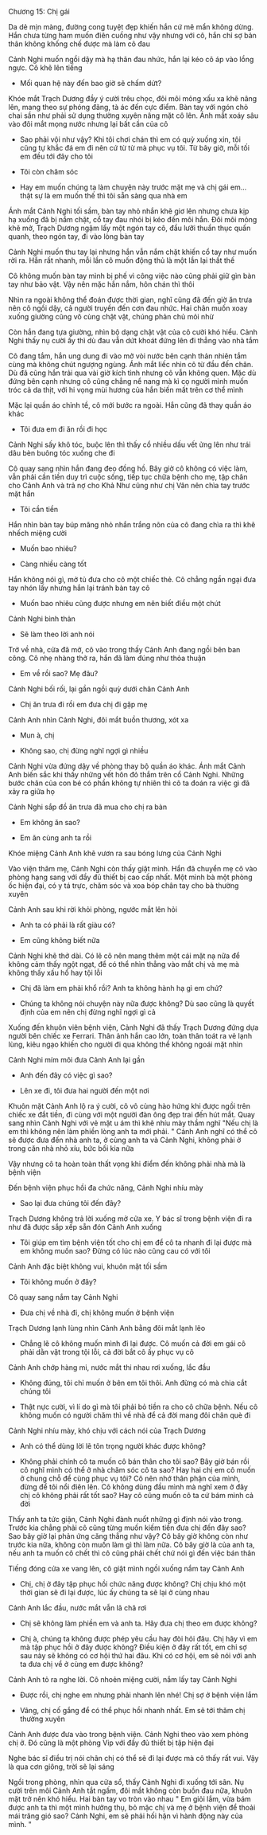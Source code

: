 




Chương 15: Chị gái

Da dẻ mịn màng, đường cong tuyệt đẹp khiến hắn cứ mê mẩn không dừng. Hắn chưa từng ham muốn điên cuồng như vậy nhưng với cô, hắn chỉ sợ bản thân không khống chế được mà làm cô đau

Cảnh Nghi muốn ngồi dậy mà hạ thân đau nhức, hắn lại kéo cô áp vào lồng ngực. Cô khẽ lên tiếng

- Mối quan hệ này đến bao giờ sẽ chấm dứt?

Khóe mắt Trạch Dương đầy ý cười trêu chọc, đôi môi mỏng xấu xa khẽ nâng lên, mang theo sự phóng đãng, tà ác đến cực điểm. Bàn tay với ngón chỏ chai sần như phải sử dụng thường xuyên nâng mặt cô lên. Ánh mắt xoáy sâu vào đôi mắt mọng nước nhưng lại bất cần của cô

- Sao phải vội như vậy? Khi tôi chơi chán thì em có quỳ xuống xin, tôi cũng tự khắc đá em đi nên cứ từ từ mà phục vụ tôi. Từ bây giờ, mỗi tối em đều tới đây cho tôi

- Tôi còn chăm sóc

- Hay em muốn chúng ta làm chuyện này trước mặt mẹ và chị gái em... thật sự là em muốn thế thì tôi sẵn sàng qua nhà em

Ánh mắt Cảnh Nghi tối sầm, bàn tay nhỏ nhắn khẽ giơ lên nhưng chưa kịp hạ xuống đã bị nắm chặt, cổ tay đau nhói bị kéo đến môi hắn. Đôi môi mỏng khẽ mở, Trạch Dương ngậm lấy một ngón tay cô, đầu lưỡi thuần thục quấn quanh, theo ngón tay, đi vào lòng bàn tay

Cảnh Nghi muốn thu tay lại nhưng hắn vẫn nắm chặt khiến cổ tay như muốn rời ra. Hắn rất nhanh, mỗi lần cô muốn động thủ là một lần lại thất thế

Cô không muốn bàn tay mình bị phế vì công việc nào cũng phải giữ gìn bàn tay như bảo vật. Vậy nên mặc hắn nắm, hôn chán thì thôi

Nhìn ra ngoài không thể đoán được thời gian, nghĩ cũng đã đến giờ ăn trưa nên cô ngồi dậy, cả người truyền đến cơn đau nhức. Hai chân muốn xoay xuống giường cũng vô cùng chật vật, chúng phản chủ mỏi nhừ

Còn hắn đang tựa giường, nhìn bộ dạng chật vật của cô cười khó hiểu. Cảnh Nghi thấy nụ cười ấy thì dù đau vẫn dứt khoát đứng lên đi thẳng vào nhà tắm

Cô đang tắm, hắn ung dung đi vào mở vòi nước bên cạnh thản nhiên tắm cùng mà không chút ngượng ngùng. Ánh mắt liếc nhìn cô từ đầu đến chân. Dù đã cũng hắn trải qua vài giờ kích tình nhưng cô vẫn không quen. Mặc dù đứng bên cạnh nhưng cô cũng chẳng nể nang mà kì cọ người mình muốn tróc cả da thịt, với hi vọng mùi hương của hắn biến mất trên cơ thể mình

Mặc lại quần áo chỉnh tề, cô mới bước ra ngoài. Hắn cũng đã thay quần áo khác

- Tôi đưa em đi ăn rồi đi học

Cảnh Nghi sấy khô tóc, buộc lên thì thấy cổ nhiều dấu vết ửng lên như trái dâu bèn buông tóc xuống che đi

Cô quay sang nhìn hắn đang đeo đồng hồ. Bây giờ cô không có việc làm, vẫn phải cần tiền duy trì cuộc sống, tiếp tục chữa bệnh cho mẹ, tập chân cho Cảnh Anh và trả nợ cho Khả Như cũng như chị Vân nên chìa tay trước mặt hắn

- Tôi cần tiền

Hắn nhìn bàn tay búp măng nhỏ nhắn trắng nõn của cô đang chìa ra thì khẽ nhếch miệng cười

- Muốn bao nhiêu?

- Càng nhiều càng tốt

Hắn không nói gì, mở tủ đưa cho cô một chiếc thẻ. Cô chẳng ngần ngại đưa tay nhón lấy nhưng hắn lại tránh bàn tay cô

- Muốn bao nhiêu cũng được nhưng em nên biết điều một chút

Cảnh Nghi bình thản

- Sẽ làm theo lời anh nói



Trở về nhà, cửa đã mở, cô vào trong thấy Cảnh Anh đang ngồi bên ban công. Cô nhẹ nhàng thở ra, hắn đã làm đúng như thỏa thuận

- Em về rồi sao? Mẹ đâu?

Cảnh Nghi bối rối, lại gần ngồi quỳ dưới chân Cảnh Anh

- Chị ăn trưa đi rồi em đưa chị đi gặp mẹ

Cảnh Anh nhìn Cảnh Nghi, đôi mắt buồn thương, xót xa

- Mun à, chị

- Không sao, chị đừng nghĩ ngợi gì nhiều

Cảnh Nghi vừa đứng dậy về phòng thay bộ quần áo khác. Ánh mắt Cảnh Anh biến sắc khi thấy những vết hôn đỏ thắm trên cổ Cảnh Nghi. Những bước chân của con bé có phần không tự nhiên thì cô ta đoán ra việc gì đã xảy ra giữa họ

Cảnh Nghi sắp đồ ăn trưa đã mua cho chị ra bàn

- Em không ăn sao?

- Em ăn cùng anh ta rồi

Khóe miệng Cảnh Anh khẽ vươn ra sau bóng lưng của Cảnh Nghi

Vào viện thăm mẹ, Cảnh Nghi còn thấy giật mình. Hắn đã chuyển mẹ cô vào phòng hạng sang với đầy đủ thiết bị cao cấp nhất. Một mình bà một phòng ốc hiện đại, có y tá trực, chăm sóc và xoa bóp chân tay cho bà thường xuyên

Cảnh Anh sau khi rời khỏi phòng, ngước mắt lên hỏi

- Anh ta có phải là rất giàu có?

- Em cũng không biết nữa

Cảnh Nghi khẽ thở dài. Có lẽ cô nên mang thêm một cái mặt nạ nữa để không cảm thấy ngột ngạt, để có thể nhìn thẳng vào mắt chị và mẹ mà không thấy xấu hổ hay tội lỗi

- Chị đã làm em phải khổ rồi? Anh ta không hành hạ gì em chứ?

- Chúng ta không nói chuyện này nữa được không? Dù sao cũng là quyết định của em nên chị đừng nghĩ ngợi gì cả

Xuống đến khuôn viên bệnh viện, Cảnh Nghi đã thấy Trạch Dương đứng dựa người bên chiếc xe Ferrari. Thân ảnh hắn cao lớn, toàn thân toát ra vẻ lạnh lùng, kiêu ngạo khiến cho người đi qua không thể không ngoái mặt nhìn

Cảnh Nghi mím môi đưa Cảnh Anh lại gần

- Anh đến đây có việc gì sao?

- Lên xe đi, tôi đưa hai người đến một nơi

Khuôn mặt Cảnh Anh lộ ra ý cười, cô vô cùng hào hứng khi được ngồi trên chiếc xe đắt tiền, đi cùng với một người đàn ông đẹp trai đến hút mắt. Quay sang nhìn Cảnh Nghi với vẻ mặt u ám thì khẽ nhíu mày thầm nghĩ "Nếu chị là em thì không nên làm phiền lòng anh ta mới phải. " Cảnh Anh nghĩ có thể cô sẽ được đưa đến nhà anh ta, ở cùng anh ta và Cảnh Nghi, không phải ở trong căn nhà nhỏ xíu, bức bối kia nữa

Vậy nhưng cô ta hoàn toàn thất vọng khi điểm đến không phải nhà mà là bệnh viện

Đến bệnh viện phục hồi đa chức năng, Cảnh Nghi nhíu mày

- Sao lại đưa chúng tôi đến đây?

Trạch Dương không trả lời xuống mở cửa xe. Y bác sĩ trong bệnh viện đi ra như đã được sắp xếp sẵn đón Cảnh Anh xuống

- Tôi giúp em tìm bệnh viện tốt cho chị em để cô ta nhanh đi lại được mà em không muốn sao? Đừng có lúc nào cũng cau có với tôi

Cảnh Anh đặc biệt không vui, khuôn mặt tối sầm

- Tôi không muốn ở đây?

Cô quay sang nắm tay Cảnh Nghi

- Đưa chị về nhà đi, chị không muốn ở bệnh viện

Trạch Dương lạnh lùng nhìn Cảnh Anh bằng đôi mắt lạnh lẽo

- Chẳng lẽ cô không muốn mình đi lại được. Cô muốn cả đời em gái cô phải dằn vặt trong tội lỗi, cả đời bắt cô ấy phục vụ cô

Cảnh Anh chớp hàng mi, nước mắt thi nhau rơi xuống, lắc đầu

- Không đúng, tôi chỉ muốn ở bên em tôi thôi. Anh đừng có mà chia cắt chúng tôi

- Thật nực cười, vì lí do gì mà tôi phải bỏ tiền ra cho cô chữa bệnh. Nếu cô không muốn có người chăm thì về nhà để cả đời mang đôi chân què đi

Cảnh Nghi nhíu mày, khó chịu với cách nói của Trạch Dương

- Anh có thể dùng lời lẽ tôn trọng người khác được không?

- Không phải chính cô ta muốn cô bán thân cho tôi sao? Bây giờ bán rồi cô nghĩ mình có thể ở nhà chăm sóc cô ta sao? Hay hai chị em cô muốn ở chung chỗ để cùng phục vụ tôi? Cô nên nhớ thân phận của mình, đừng để tôi nổi điên lên. Cô không dùng đầu mình mà nghĩ xem ở đây chị cô không phải rất tốt sao? Hay cô cũng muốn cô ta cứ bám mình cả đời

Thấy anh ta tức giận, Cảnh Nghi đành nuốt những gì định nói vào trong. Trước kia chẳng phải cô cũng từng muốn kiếm tiền đưa chị đến đây sao? Sao bây giờ lại phản ứng căng thẳng như vậy? Cô bây giờ không còn như trước kia nữa, không còn muốn làm gì thì làm nữa. Cô bây giờ là của anh ta, nếu anh ta muốn cô chết thì cô cũng phải chết chứ nói gì đến việc bán thân

Tiếng đóng cửa xe vang lên, cô giật mình ngồi xuống nắm tay Cảnh Anh

- Chị, chị ở đây tập phục hồi chức năng được không? Chị chịu khó một thời gian sẽ đi lại được, lúc ấy chúng ta sẽ lại ở cùng nhau

Cảnh Anh lắc đầu, nước mắt vẫn lã chã rơi

- Chị sẽ không làm phiền em và anh ta. Hãy đưa chị theo em được không?

- Chị à, chúng ta không được phép yêu cầu hay đòi hỏi đâu. Chị hãy vì em mà tập phục hồi ở đây được không? Điều kiện ở đây rất tốt, em chỉ sợ sau này sẽ không có cơ hội thứ hai đâu. Khi có cơ hội, em sẽ nói với anh ta đưa chị về ở cùng em được không?

Cảnh Anh tỏ ra nghe lời. Cô nhoẻn miệng cười, nắm lấy tay Cảnh Nghi

- Được rồi, chị nghe em nhưng phải nhanh lên nhé! Chị sợ ở bệnh viện lắm

- Vâng, chị cố gắng để có thể phục hồi nhanh nhất. Em sẽ tới thăm chị thường xuyên

Cảnh Anh được đưa vào trong bệnh viện. Cảnh Nghi theo vào xem phòng chị ở. Đó cũng là một phòng Vip với đầy đủ thiết bị tập hiện đại

Nghe bác sĩ điều trị nói chân chị có thể sẽ đi lại được mà cô thấy rất vui. Vậy là qua cơn giông, trời sẽ lại sáng

Ngồi trong phòng, nhìn qua cửa sổ, thấy Cảnh Nghi đi xuống tới sân. Nụ cười trên môi Cảnh Anh tắt ngấm, đôi mắt không còn buồn đau nữa, khuôn mặt trở nên khó hiểu. Hai bàn tay vo tròn vào nhau " Em giỏi lắm, vừa bám được anh ta thì một mình hưởng thụ, bỏ mặc chị và mẹ ở bệnh viện để thoải mái trăng gió sao? Cảnh Nghi, em sẽ phải hối hận vì hành động này của mình. "




